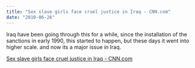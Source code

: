 ```yaml
---
title: "Sex slave girls face cruel justice in Iraq - CNN.com"
date: "2010-06-26"
---
```


Iraq have been going through this for a while, since the installation of the sanctions in early 1990, this started to happen, but these days it went into higher scale. and now its a major issue in Iraq.  

  
[Sex slave girls face cruel justice in Iraq - CNN.com](http://www.cnn.com/2010/WORLD/meast/05/04/iraq.women.prisons/index.html)
